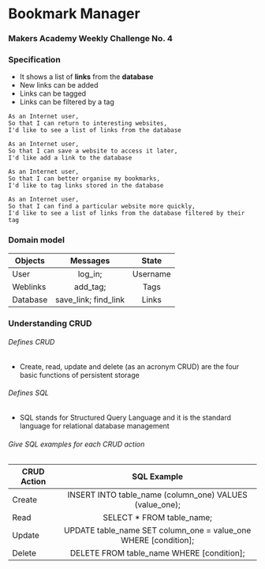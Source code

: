 # Bookmark Manager
### Makers Academy Weekly Challenge No. 4

### Specification

* It shows a list of **links** from the **database**
* New links can be added
* Links can be tagged
* Links can be filtered by a tag

```
As an Internet user,
So that I can return to interesting websites,
I'd like to see a list of links from the database

As an Internet user,
So that I can save a website to access it later,
I'd like add a link to the database

As an Internet user,
So that I can better organise my bookmarks,
I'd like to tag links stored in the database

As an Internet user,
So that I can find a particular website more quickly,
I'd like to see a list of links from the database filtered by their tag
```

### Domain model

|Objects  |Messages             |State   |
|---------|:-------------------:|:------:|
|User     |log_in;              |Username|
|Weblinks |add_tag;             |Tags    |
|Database |save_link; find_link |Links   |

### Understanding CRUD

###### Defines CRUD
* Create, read, update and delete (as an acronym CRUD) are the four basic functions of persistent storage

###### Defines SQL
* SQL stands for Structured Query Language and it is the standard language for relational database management

###### Give SQL examples for each CRUD action

|CRUD Action | SQL Example                                                   |
|------------|:-------------------------------------------------------------:|
|Create      |INSERT INTO table_name (column_one) VALUES (value_one);        |
|Read        |SELECT * FROM table_name;                                      |
|Update      |UPDATE table_name SET column_one = value_one WHERE [condition];|
|Delete      |DELETE FROM table_name WHERE [condition];                      |
